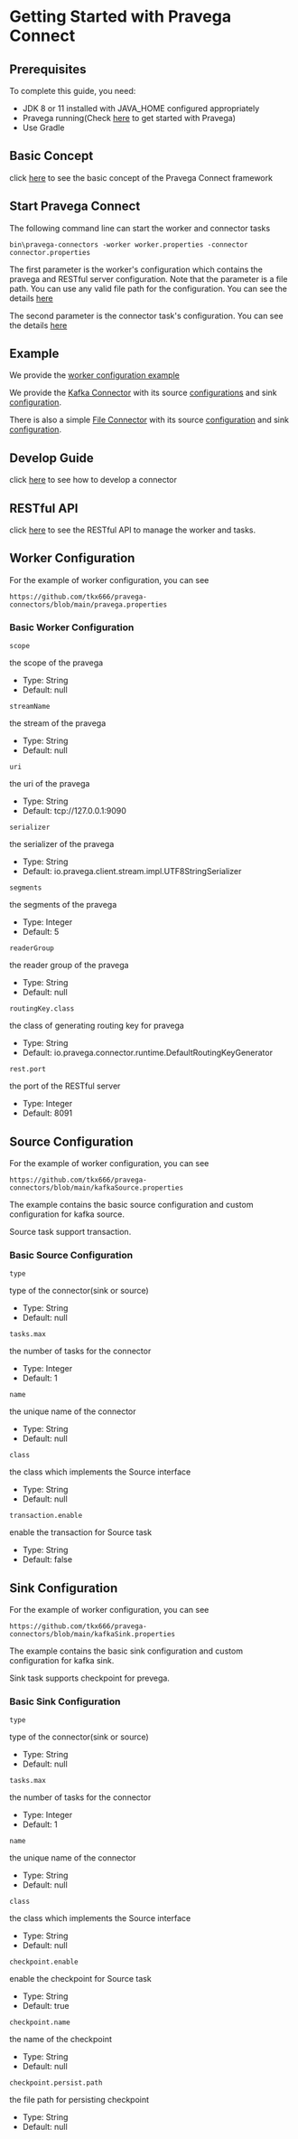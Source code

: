 # Getting Started with Pravega Connect

## Prerequisites
To complete this guide, you need:

* JDK 8 or 11 installed with JAVA_HOME configured appropriately
* Pravega running(Check [here](https://pravega.io/docs/latest/getting-started/) to get started with Pravega)
* Use Gradle

## Basic Concept
click [here](https://github.com/tkx666/pravega-connectors/blob/main/documentations/concept.md) to see the basic concept of the Pravega Connect framework

## Start Pravega Connect 
The following command line can start the worker and connector tasks
```
bin\pravega-connectors -worker worker.properties -connector connector.properties
```

The first parameter is the worker's configuration which contains the pravega and RESTful server configuration. Note that the parameter is a file path. You can use any valid file path for the configuration. You can see the details [here](#worker-configuration)


The second parameter is the connector task's configuration. You can see the details [here](#source-configuration)

## Example
We provide the [worker configuration example](https://github.com/tkx666/pravega-connectors/blob/main/worker.properties)

We provide the [Kafka Connector](https://github.com/tkx666/pravega-connectors/tree/main/src/main/java/io/pravega/connector/kafka) with its source [configurations](https://github.com/tkx666/pravega-connectors/blob/main/kafkaSource.properties) and sink [configuration](https://github.com/tkx666/pravega-connectors/blob/main/kafkaSink.properties).

There is also a simple [File Connector](https://github.com/tkx666/pravega-connectors/tree/main/src/main/java/io/pravega/connector/file) with its source [configuration](https://github.com/tkx666/pravega-connectors/blob/main/fileSource.properties) and sink [configuration](https://github.com/tkx666/pravega-connectors/blob/main/kafkaSink.properties).

## Develop Guide
click [here](https://github.com/tkx666/pravega-connectors/blob/main/documentations/develop-guide.md) to see how to develop a connector

## RESTful API
click [here](https://github.com/tkx666/pravega-connectors/blob/main/documentations/restful-api.md) to see the RESTful API to manage the worker and tasks.

## Worker Configuration
For the example of worker configuration, you can see

```https://github.com/tkx666/pravega-connectors/blob/main/pravega.properties```

### Basic Worker Configuration
`scope`

the scope of the pravega
* Type: String
* Default: null

`streamName`

the stream of the pravega
* Type: String
* Default: null

`uri`

the uri of the pravega
* Type: String
* Default: tcp://127.0.0.1:9090

`serializer`

the serializer of the pravega
* Type: String
* Default: io.pravega.client.stream.impl.UTF8StringSerializer

`segments`

the segments of the pravega
* Type: Integer
* Default: 5

`readerGroup`

the reader group of the pravega
* Type: String
* Default: null

`routingKey.class`

the class of generating routing key for pravega
* Type: String
* Default: io.pravega.connector.runtime.DefaultRoutingKeyGenerator

`rest.port`

the port of the RESTful server
* Type: Integer
* Default: 8091

## Source Configuration
For the example of worker configuration, you can see

```https://github.com/tkx666/pravega-connectors/blob/main/kafkaSource.properties```

The example contains the basic source configuration and custom configuration for kafka source.

Source task support transaction.

### Basic Source Configuration
`type`

type of the connector(sink or source)
* Type: String
* Default: null

`tasks.max`

the number of tasks for the connector
* Type: Integer
* Default: 1

`name`

the unique name of the connector
* Type: String
* Default: null

`class`

the class which implements the Source interface
* Type: String
* Default: null

`transaction.enable`

enable the transaction for Source task
* Type: String
* Default: false

## Sink Configuration
For the example of worker configuration, you can see

```https://github.com/tkx666/pravega-connectors/blob/main/kafkaSink.properties```

The example contains the basic sink configuration and custom configuration for kafka sink.

Sink task supports checkpoint for prevega.

### Basic Sink Configuration
`type`

type of the connector(sink or source)
* Type: String
* Default: null

`tasks.max`

the number of tasks for the connector
* Type: Integer
* Default: 1

`name`

the unique name of the connector
* Type: String
* Default: null

`class`

the class which implements the Source interface
* Type: String
* Default: null

`checkpoint.enable`

enable the checkpoint for Source task
* Type: String
* Default: true

`checkpoint.name`

the name of the checkpoint
* Type: String
* Default: null

`checkpoint.persist.path`

the file path for persisting checkpoint
* Type: String
* Default: null